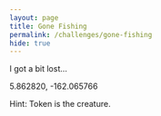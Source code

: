 ```yaml
---
layout: page
title: Gone Fishing
permalink: /challenges/gone-fishing
hide: true
---
```


I got a bit lost...

5.862820, -162.065766

Hint: Token is the creature.